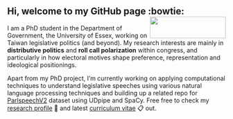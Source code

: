 ## Hi, welcome to my GitHub page :bowtie: <img src="https://raw.githack.com/yl17124/DMASS/master/logo/Essex.jpg" width="175" height= "50" align="right" />  <br />  

I am a PhD student in the Department of Government, the University of Essex, working on Taiwan legislative politics (and beyond). My research interests are mainly in __distributive politics__ and __roll call polarization__ within congress, and particularly in how electoral motives shape preference, representation and ideological positionings. 

Apart from my PhD project, I’m currently working on applying computational techniques to understand legislative speeches using various natural language processing techniques and building up a related repo for [ParlspeechV2](https://github.com/yl17124/Parliament-Speech-Processing-Python) dataset using UDpipe and SpaCy. Free free to check my [research profile](https://yl17124.github.io/research/) :open_file_folder: and latest [curriculum vitae](https://raw.githack.com/yl17124/CV/master/CV.pdf) :clipboard: out.
